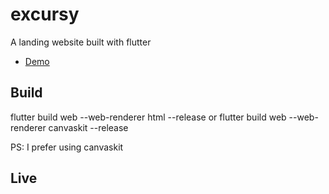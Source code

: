 # excursy

A landing website built with flutter

- [Demo](https://excursy.surge.sh)

## Build
flutter build web --web-renderer html --release
or
flutter build web --web-renderer canvaskit --release

PS: I prefer using canvaskit
## Live
